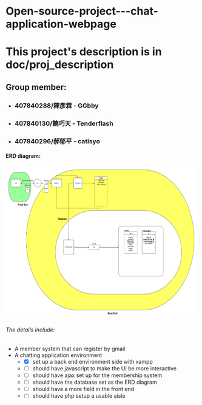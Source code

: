 # Open-source-project---chat-application-webpage
# This project's description is in doc/proj_description

## Group member:
* ### 407840288/陳彥霖 - GGbby
* ### 407840130/饒巧天 - Tenderflash
* ### 407840296/郝郁平 - catisyo
#### ERD diagram:
<img src="https://github.com/GGbby/Open-source-project---chat-application-webpage/blob/b554754c05a738a34ed2737b93973e92a8f53cf3/doc/schema_design/ERD_ver1.png" width="800" height="400">

###### The details include:
* A member system that can register by gmail
* A chatting application environment
  * -[x] set up a back end environment side with xampp
  * -[ ] should have javascript to make the UI be more interactive
  * -[ ] should have ajax set up for the membership system
  * -[ ] should have the database set as the ERD diagram
  * -[ ] should have a more field in the front end
  * -[ ] should have php setup a usable aisle
